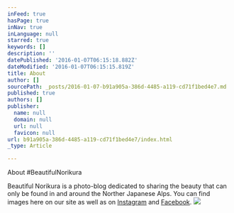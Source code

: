 ```yaml
---
inFeed: true
hasPage: true
inNav: true
inLanguage: null
starred: true
keywords: []
description: ''
datePublished: '2016-01-07T06:15:18.882Z'
dateModified: '2016-01-07T06:15:15.819Z'
title: About
author: []
sourcePath: _posts/2016-01-07-b91a905a-386d-4485-a119-cd71f1bed4e7.md
published: true
authors: []
publisher:
  name: null
  domain: null
  url: null
  favicon: null
url: b91a905a-386d-4485-a119-cd71f1bed4e7/index.html
_type: Article

---
```

About \#BeautifulNorikura

Beautiful Norikura is a photo-blog dedicated to sharing the beauty that can only be found in and around the Norther Japanese Alps. You can find images here on our site as well as on [Instagram][0] and [Facebook][1]. ![](https://the-grid-user-content.s3-us-west-2.amazonaws.com/aa7681ff-9042-4ee2-9e44-b459c36d70df.JPG)

[0]: https://www.instagram.com/beautifulnorikura/
[1]: https://www.facebook.com/beautifulnorikura/